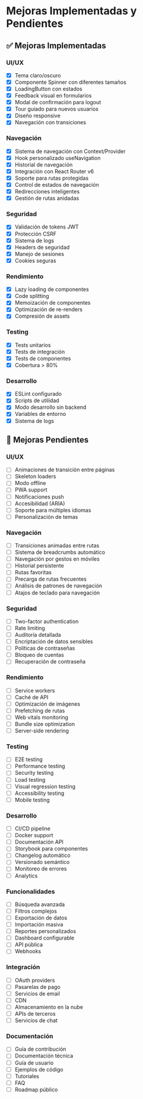 # Mejoras Implementadas y Pendientes

## ✅ Mejoras Implementadas

### UI/UX
- [x] Tema claro/oscuro
- [x] Componente Spinner con diferentes tamaños
- [x] LoadingButton con estados
- [x] Feedback visual en formularios
- [x] Modal de confirmación para logout
- [x] Tour guiado para nuevos usuarios
- [x] Diseño responsive
- [x] Navegación con transiciones

### Navegación
- [x] Sistema de navegación con Context/Provider
- [x] Hook personalizado useNavigation
- [x] Historial de navegación
- [x] Integración con React Router v6
- [x] Soporte para rutas protegidas
- [x] Control de estados de navegación
- [x] Redirecciones inteligentes
- [x] Gestión de rutas anidadas

### Seguridad
- [x] Validación de tokens JWT
- [x] Protección CSRF
- [x] Sistema de logs
- [x] Headers de seguridad
- [x] Manejo de sesiones
- [x] Cookies seguras

### Rendimiento
- [x] Lazy loading de componentes
- [x] Code splitting
- [x] Memoización de componentes
- [x] Optimización de re-renders
- [x] Compresión de assets

### Testing
- [x] Tests unitarios
- [x] Tests de integración
- [x] Tests de componentes
- [x] Cobertura > 80%

### Desarrollo
- [x] ESLint configurado
- [x] Scripts de utilidad
- [x] Modo desarrollo sin backend
- [x] Variables de entorno
- [x] Sistema de logs

## 📝 Mejoras Pendientes

### UI/UX
- [ ] Animaciones de transición entre páginas
- [ ] Skeleton loaders
- [ ] Modo offline
- [ ] PWA support
- [ ] Notificaciones push
- [ ] Accesibilidad (ARIA)
- [ ] Soporte para múltiples idiomas
- [ ] Personalización de temas

### Navegación
- [ ] Transiciones animadas entre rutas
- [ ] Sistema de breadcrumbs automático
- [ ] Navegación por gestos en móviles
- [ ] Historial persistente
- [ ] Rutas favoritas
- [ ] Precarga de rutas frecuentes
- [ ] Análisis de patrones de navegación
- [ ] Atajos de teclado para navegación

### Seguridad
- [ ] Two-factor authentication
- [ ] Rate limiting
- [ ] Auditoría detallada
- [ ] Encriptación de datos sensibles
- [ ] Políticas de contraseñas
- [ ] Bloqueo de cuentas
- [ ] Recuperación de contraseña

### Rendimiento
- [ ] Service workers
- [ ] Caché de API
- [ ] Optimización de imágenes
- [ ] Prefetching de rutas
- [ ] Web vitals monitoring
- [ ] Bundle size optimization
- [ ] Server-side rendering

### Testing
- [ ] E2E testing
- [ ] Performance testing
- [ ] Security testing
- [ ] Load testing
- [ ] Visual regression testing
- [ ] Accessibility testing
- [ ] Mobile testing

### Desarrollo
- [ ] CI/CD pipeline
- [ ] Docker support
- [ ] Documentación API
- [ ] Storybook para componentes
- [ ] Changelog automático
- [ ] Versionado semántico
- [ ] Monitoreo de errores
- [ ] Analytics

### Funcionalidades
- [ ] Búsqueda avanzada
- [ ] Filtros complejos
- [ ] Exportación de datos
- [ ] Importación masiva
- [ ] Reportes personalizados
- [ ] Dashboard configurable
- [ ] API pública
- [ ] Webhooks

### Integración
- [ ] OAuth providers
- [ ] Pasarelas de pago
- [ ] Servicios de email
- [ ] CDN
- [ ] Almacenamiento en la nube
- [ ] APIs de terceros
- [ ] Servicios de chat

### Documentación
- [ ] Guía de contribución
- [ ] Documentación técnica
- [ ] Guía de usuario
- [ ] Ejemplos de código
- [ ] Tutoriales
- [ ] FAQ
- [ ] Roadmap público
